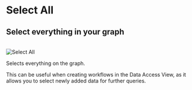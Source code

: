# Select All

## Select everything in your graph

<br />
<img src="../ext/docs/CoreDataAccessView/src/au/gov/asd/tac/constellation/views/dataaccess/resources/SelectAll.png" alt="Select All" />
<br />

Selects everything on the graph.

This can be useful when creating workflows in the Data Access View, as
it allows you to select newly added data for further queries.
